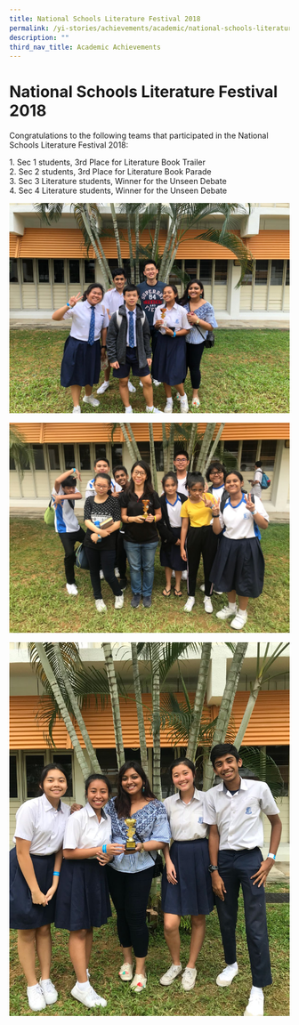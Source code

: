 ```yaml
---
title: National Schools Literature Festival 2018
permalink: /yi-stories/achievements/academic/national-schools-literature-festival-2018/
description: ""
third_nav_title: Academic Achievements
---
```

# **National Schools Literature Festival 2018**

Congratulations to the following teams that participated in the National Schools Literature Festival 2018:

1\. Sec 1 students, 3rd Place for Literature Book Trailer   
2\. Sec 2 students, 3rd Place for Literature Book Parade  
3\. Sec 3 Literature students, Winner for the Unseen Debate   
4\. Sec 4 Literature students, Winner for the Unseen Debate

![](/images/WhatsApp%20Image%202018-07-21.jpeg)

![](/images/WhatsApp%20Image%202018-07-21-1.jpeg)

![](/images/WhatsApp%20Image%202018-07-21-2.jpeg)